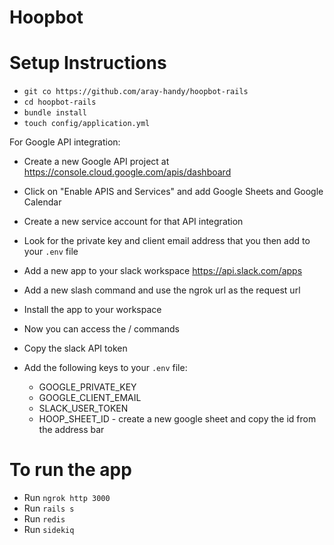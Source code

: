 # Hoopbot

# Setup Instructions
* `git co https://github.com/aray-handy/hoopbot-rails`
* `cd hoopbot-rails`
* `bundle install`
* `touch config/application.yml`

For Google API integration:
* Create a new Google API project at https://console.cloud.google.com/apis/dashboard
* Click on "Enable APIS and Services" and add Google Sheets and Google Calendar
* Create a new service account for that API integration
* Look for the private key and client email address that you then add to your `.env` file

* Add a new app to your slack workspace https://api.slack.com/apps
* Add a new slash command and use the ngrok url as the request url
* Install the app to your workspace
* Now you can access the / commands
* Copy the slack API token

* Add the following keys to your `.env` file:
    * GOOGLE_PRIVATE_KEY
    * GOOGLE_CLIENT_EMAIL
    * SLACK_USER_TOKEN
    * HOOP_SHEET_ID - create a new google sheet and copy the id from the address bar

# To run the app
* Run `ngrok http 3000`
* Run `rails s`
* Run `redis`
* Run `sidekiq`
